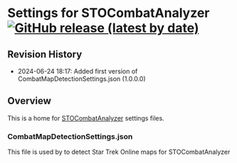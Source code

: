 # Settings for STOCombatAnalyzer [![GitHub release (latest by date)](https://img.shields.io/github/v/release/zxeltor/STOCombatAnalyzer.Settings)](https://github.com/zxeltor/STOCombatAnalyzer.Settings/releases/latest)

## Revision History
* 2024-06-24 18:17: Added first version of CombatMapDetectionSettings.json (1.0.0.0)

## Overview
This is a home for [STOCombatAnalyzer]([https://www.example.com](https://github.com/zxeltor/STOCombatAnalyzer)) settings files.

### CombatMapDetectionSettings.json
This file is used by to detect Star Trek Online maps for STOCombatAnalyzer

